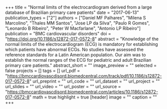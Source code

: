 +++
title = "Normal limits of the electrocardiogram derived from a large database of Brazilian primary care patients"
date = "2017-06-13"
publication_types = ["2"]
authors = ["Daniel MF Palhares", "Milena S Marcolino", "Thales MM Santos", "Jose LP da Silva", "Paulo R Gomes", "Leonardo B Ribeiro", "Peter W Macfarlane", "Antonio LP Ribeiro"]
publication = "BMC cardiovascular disorders"
doi = "https://doi.org/10.1186/s12872-017-0572-8"
abstract = "Knowledge of the normal limits of the electrocardiogram (ECG) is mandatory for establishing which patients have abnormal ECGs. No studies have assessed the reference standards for a Latin American population. Our aim was to establish the normal ranges of the ECG for pediatric and adult Brazilian primary care patients."
abstract_short = ""
image_preview = ""
selected = false
projects = []
tags = []
url_pdf = "https://bmccardiovascdisord.biomedcentral.com/track/pdf/10.1186/s12872-017-0572-8"
url_preprint = ""
url_code = ""
url_dataset = ""
url_project = ""
url_slides = ""
url_video = ""
url_poster = ""
url_source = "https://bmccardiovascdisord.biomedcentral.com/articles/10.1186/s12872-017-0572-8"
math = true
highlight = true
[header]
image = ""
caption = ""
+++
